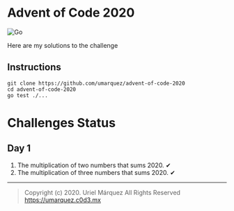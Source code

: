 # Advent of Code 2020

![Go](https://github.com/umarquez/advent-of-code-2020/workflows/Go/badge.svg)

Here are my solutions to the challenge

## Instructions

```
git clone https://github.com/umarquez/advent-of-code-2020
cd advent-of-code-2020
go test ./...
```

# Challenges Status

## Day 1

1. The multiplication of two numbers that sums 2020. ✔
2. The multiplication of three numbers that sums 2020. ✔

-----
> Copyright (c) 2020. Uriel Márquez All Rights Reserved
> https://umarquez.c0d3.mx
